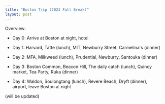 ```yaml
---
title: "Boston Trip (2023 Fall Break)"
layout: post
---
```

Overview: 

* Day 0: Arrive at Boston at night, hotel

* Day 1: Harvard, Tatte (lunch), MIT, Newburry Street, Carmelina's (dinner)

* Day 2: MFA, Milkweed (lunch), Prudential, Newburry, Santouka (dinner)

* Day 3: Boston Common, Beacon Hill, The daily catch (lunch), Quincy market, Tea Party, Ruka (dinner)

* Day 4: Waldon, Soulongtang (lunch), Revere Beach, Dryft (dinner), airport, leave Boston at night

(will be updated)
